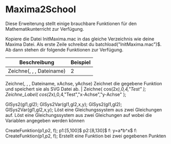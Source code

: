 # Maxima2School

Diese Erweiterung stellt einige brauchbare Funktionen für den Mathematikunterricht zur Verfügung.

Kopiere die Datei InitMaxima.mac in das gleiche Verzeichnis wie deine Maxima Datei.
Als erste Zeile schreibst du batchload("InitMaxima.mac")$. 
Ab dann stehen dir folgende Funktionen zur Verfügung.

Beschreibung | Beispiel
------------ | -------------
Zeichne(, , , Dateiname) | 2
Zeichne(, , , Dateiname, xAchse, yAchse)
Zeichnet die gegebene Funktion und speichert sie als SVG Datei ab.
|
Zeichne(
    cos(2*x),0,4,"Test"
);
Zeichne_Label(
    cos(2*x),0,4,"Test","x-Achse","y-Achse"
);


GlSys2(gl1,gl2);
GlSys2Var(gl1,gl2,x,y);
GlSys2(gl1,gl2);
GlSys2Var(gl1,gl2,x,y);
Löst eine Gleichungssystem aus zwei Gleichungen auf.
Löst eine Gleichungssystem aus zwei Gleichungen auf wobei die Variablen angegeben werden können

CreateFunktion(p1,p2, f);
p1:[5,100]$
p2:[8,130]$
f: y=a*b^x$
f: CreateFunktion(p1,p2, f);
Erstellt eine Funktion bei zwei gegebenen Punkten


